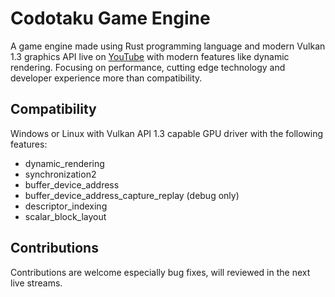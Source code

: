 # Codotaku Game Engine
A game engine made using Rust programming language and modern Vulkan 1.3 graphics API live on [YouTube](https://www.youtube.com/watch?v=UQVfHEyRTGE&list=PLlKj-4rp1Gz3YDKMnpQ0EWTtxQM5y9SRU) with modern features like dynamic rendering.
Focusing on performance, cutting edge technology and developer experience more than compatibility.

## Compatibility
Windows or Linux with Vulkan API 1.3 capable GPU driver with the following features:
- dynamic_rendering
- synchronization2
- buffer_device_address
- buffer_device_address_capture_replay (debug only)
- descriptor_indexing
- scalar_block_layout
## Contributions
Contributions are welcome especially bug fixes, will reviewed in the next live streams.
